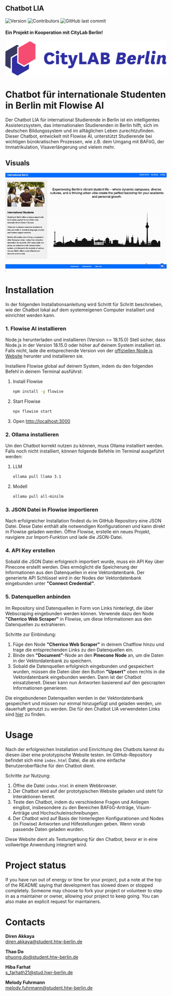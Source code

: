 ## Chatbot LIA
![Version](https://img.shields.io/badge/version-1.0.0-blue) ![Contributors](https://img.shields.io/github/contributors/thaodo2801/citylabchatbot)
![GitHub last commit](https://img.shields.io/github/last-commit/thaodo2801/citylabchatbot)


#### Ein Projekt in Kooperation mit CityLab Berlin!      
![Logo_Citylab](./assets/Logo_Citylab.png)

#  Chatbot für internationale Studenten in Berlin mit Flowise AI
Der Chatbot LIA für international Studierende in Berlin ist ein intelligentes Assistenzsystem, das internationalen Studierenden in Berlin hilft, sich im deutschen Bildungssystem und im alltäglichen Leben zurechtzufinden. Dieser Chatbot, entwickelt mit Flowise AI, unterstützt Studierende bei wichtigen bürokratischen Prozessen, wie z.B. dem Umgang mit BAFöG, der Immatrikulation, Visaverlängerung und vielem mehr.

## Visuals
![Visual](./assets/visuals.gif)

# Installation
In der folgenden Installationsanleitung wird Schritt für Schritt beschrieben, wie der Chatbot lokal auf dem systemeigenen Computer installiert und einrichtet werden kann.

### 1. Flowise AI installieren
Node.js herunterladen und installieren (Version >= 18.15.0)
Stell sicher, dass Node.js in der Version 18.15.0 oder höher auf deinem System installiert ist. Falls nicht, lade die entsprechende Version von der [offiziellen Node.js Website](https://nodejs.org/) herunter und installieren sie.

Installiere Flowise global auf deinem System, indem du den folgenden Befehl in deinem Terminal ausführst:

1. Install Flowise
    ```bash
    npm install -g flowise
    ```
2. Start Flowise
    ```bash
    npx flowise start
    ```
3. Open [http://localhost:3000](http://localhost:3000)

### 2. Ollama installieren
Um den Chatbot korrekt nutzen zu können, muss Ollama installiert werden. Falls noch nicht installiert, können folgende Befehle im Terminal ausgeführt werden:

1. LLM
    ```bash
    ollama pull llama 3.1
    ```
2. Modell
    ```bash
    ollama pull all-minilm
    ```
    
 ### 3. JSON Datei in Flowise  importieren
Nach erfolgreicher Installation findest du im GitHub Repository eine JSON Datei. Diese Datei enthält alle notwendigen Konfigurationen und kann direkt in Flowise geladen werden. Öffne Flowise, erstelle ein neues Projekt, navigiere zur Import-Funktion und lade die JSON-Datei.

### 4. API Key erstellen
Sobald die JSON Datei erfolgreich importiert wurde, muss ein API Key über Pinecone erstellt werden. Dies ermöglicht die Speicherung der Informationen aus den Datenquellen in eine Vektordatenbank. Der generierte API Schlüssel wird in der Nodes der Vektordatenbank eingebunden unter **"Connect Credential"**. 

### 5. Datenquellen anbinden
Im Repository sind Datenquellen in Form von Links hinterlegt, die über Webscraping eingebunden werden können. Verwende dazu den Node **"Cherrico Web Scraper"** in Flowise, um diese Informationen aus den Datenquellen zu extrahieren.

Schritte zur Einbindung:
1. Füge den Node **"Cherrico Web Scraper"** in deinem Chatflow hinzu und trage die entsprechenden Links zu den Datenquellen ein.
2. Binde den **"Document"**-Node an den **Pinecone Node** an, um die Daten in der Vektordatenbank zu speichern.
3. Sobald die Datenquellen erfolgreich eingebunden und gespeichert wurden, müssen die Daten über den Button **"Upsert"** oben rechts in die Vektordatenbank eingebunden werden. Dann ist der Chatbot einsatzbereit. Dieser kann nun Antworten basierend auf den gescrapten Informationen generieren.

Die eingebundenen Datenquellen werden in der Vektordatenbank gespeichert und müssen nur einmal hinzugefügt und geladen werden, um dauerhaft genutzt zu werden.
Die für den Chatbot LIA verwendeten Links sind [hier](https://github.com/thaodo2801/citylabchatbot/blob/main/02_Implementierung/datenquellen) zu finden. 

# Usage
Nach der erfolgreichen Installation und Einrichtung des Chatbots kannst du diesen über eine prototypische Website testen. Im GitHub-Repository befindet sich eine `index.html` Datei, die als eine einfache Benutzeroberfläche für den Chatbot dient.

Schritte zur Nutzung:
1. Öffne die Datei `index.html` in einem Webbrowser.
2. Der Chatbot wird auf der prototypischen Website geladen und steht für Interaktionen bereit.
3. Teste den Chatbot, indem du verschiedene Fragen und Anliegen eingibst, insbesondere zu den Bereichen BAFöG-Anträge, Visum-Anträge und Hochschuleinschreibungen.
4. Der Chatbot wird auf Basis der hinterlegten Konfigurationen und Nodes (in Flowise) Antworten und Hilfestellungen geben. Wenn vorab passende Daten geladen wurden.

Diese Website dient als Testumgebung für den Chatbot, bevor er in eine vollwertige Anwendung integriert wird.

# Project status
If you have run out of energy or time for your project, put a note at the top of the README saying that development has slowed down or stopped completely. Someone may choose to fork your project or volunteer to step in as a maintainer or owner, allowing your project to keep going. You can also make an explicit request for maintainers.

# Contacts
**Diren Akkaya**    
diren.akkaya@student.htw-berlin.de

**Thao Do**  
phuong.do@student.htw-berlin.de

**Hiba Farhat**     
s_farhath21@stud.hwr-berlin.de


**Melody Fuhrmann**  
melody.fuhrmann@student.htw-berlin.de  
